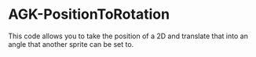 # AGK-PositionToRotation
This code allows you to take the position of a 2D and translate that into an angle that another sprite can be set to.
